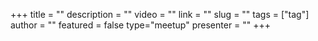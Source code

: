 +++
title = ""
description = ""
video = ""
link = ""
slug = ""
tags = ["tag"]
author = ""
featured = false
type="meetup"
presenter = ""
+++

